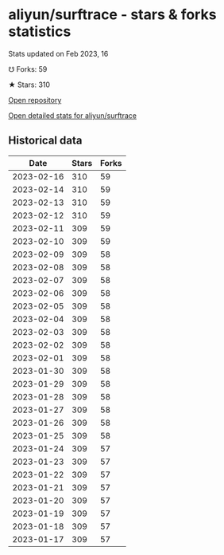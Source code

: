 # aliyun/surftrace - stars & forks statistics

Stats updated on Feb 2023, 16

☋ Forks: 59

★ Stars: 310

[Open repository](https://github.com/aliyun/surftrace)

[Open detailed stats for aliyun/surftrace](https://reviewgithub.com/rep/aliyun/surftrace)

## Historical data
| Date | Stars | Forks |
|------|-------|-------|
| 2023-02-16 | 310 | 59 | 
| 2023-02-14 | 310 | 59 | 
| 2023-02-13 | 310 | 59 | 
| 2023-02-12 | 310 | 59 | 
| 2023-02-11 | 309 | 59 | 
| 2023-02-10 | 309 | 59 | 
| 2023-02-09 | 309 | 58 | 
| 2023-02-08 | 309 | 58 | 
| 2023-02-07 | 309 | 58 | 
| 2023-02-06 | 309 | 58 | 
| 2023-02-05 | 309 | 58 | 
| 2023-02-04 | 309 | 58 | 
| 2023-02-03 | 309 | 58 | 
| 2023-02-02 | 309 | 58 | 
| 2023-02-01 | 309 | 58 | 
| 2023-01-30 | 309 | 58 | 
| 2023-01-29 | 309 | 58 | 
| 2023-01-28 | 309 | 58 | 
| 2023-01-27 | 309 | 58 | 
| 2023-01-26 | 309 | 58 | 
| 2023-01-25 | 309 | 58 | 
| 2023-01-24 | 309 | 57 | 
| 2023-01-23 | 309 | 57 | 
| 2023-01-22 | 309 | 57 | 
| 2023-01-21 | 309 | 57 | 
| 2023-01-20 | 309 | 57 | 
| 2023-01-19 | 309 | 57 | 
| 2023-01-18 | 309 | 57 | 
| 2023-01-17 | 309 | 57 | 

